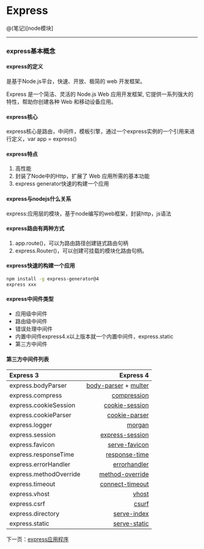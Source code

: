 # Express

@(笔记)[node模块]

-------------------

### express基本概念 

#### express的定义

是基于Node.js平台，快速、开放、极简的 web 开发框架。

Express 是一个简洁、灵活的 Node.js Web 应用开发框架, 它提供一系列强大的特性，帮助你创建各种 Web 和移动设备应用。

#### express核心

express核心是路由，中间件，模板引擎，通过一个express实例的一个引用来进行定义，var app = express()

#### express特点
1. 高性能
2. 封装了Node中的Http，扩展了 Web 应用所需的基本功能
3. express generator快速的构建一个应用

#### express与nodejs什么关系
express:应用层的模块，基于node编写的web框架，封装http，js语法

#### express路由有两种方式
1. app.route()，可以为路由路径创建链式路由句柄
2. express.Router()，可以创建可挂载的模块化路由句柄。

#### express快速的构建一个应用
```bash
npm install -g express-generator@4
express xxx
```


#### express中间件类型
- 应用级中间件
- 路由级中间件
- 错误处理中间件
- 内置中间件express4.x以上版本就一个内置中间件，express.static
- 第三方中间件


#### 第三方中间件列表

| Express 3              |    Express 4        |
| :-------------------   | ----------------:   |
| express.bodyParser     | [body-parser](https://github.com/expressjs/body-parser) + [multer](https://github.com/expressjs/multer)|
| express.compress       | [compression](https://github.com/expressjs/compression)        |
| express.cookieSession  | [cookie-session](https://github.com/expressjs/compression)      |
| express.cookieParser   | [cookie-parser](https://github.com/expressjs/cookie-parser)       |
| express.logger         | [morgan](https://github.com/expressjs/morgan)              |
| express.session        | [express-session](https://github.com/expressjs/session)     |
| express.favicon        | [serve-favicon](https://github.com/expressjs/serve-favicon)       |
| express.responseTime   | [response-time](https://github.com/expressjs/response-time)       |
| express.errorHandler   | [errorhandler](https://github.com/expressjs/errorhandler)        |
| express.methodOverride | [method-override](https://github.com/expressjs/method-override)     |
| express.timeout        | [connect-timeout](https://github.com/expressjs/timeout)     |
| express.vhost          | [vhost](https://github.com/expressjs/vhost)               |
| express.csrf           | [csurf](https://github.com/expressjs/csurf)               |
| express.directory      | [serve-index](https://github.com/expressjs/serve-index)         |
| express.static         | [serve-static](https://github.com/expressjs/serve-static)        |

下一页：[express应用程序](https://github.com/lhywell/book/blob/master/express4.x/1.1README.md)